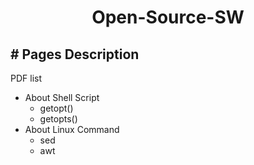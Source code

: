# <div align="center">Open-Source-SW</div>

##  # Pages Description
PDF list
- About Shell Script
  - getopt()
  - getopts()
- About Linux Command
  - sed
  - awt
